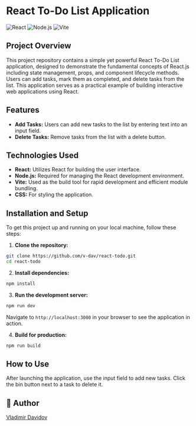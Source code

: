 # React To-Do List Application

![React](https://img.shields.io/badge/React-17.0.2-blue)
![Node.js](https://img.shields.io/badge/Node.js-14.17.6-green)
![Vite](https://img.shields.io/badge/Vite-2.6.14-yellow)

## Project Overview

This project repository contains a simple yet powerful React To-Do List application, designed to demonstrate the fundamental concepts of React.js including state management, props, and component lifecycle methods. Users can add tasks, mark them as completed, and delete tasks from the list. This application serves as a practical example of building interactive web applications using React.

## Features

- **Add Tasks:** Users can add new tasks to the list by entering text into an input field.
- **Delete Tasks:** Remove tasks from the list with a delete button.

## Technologies Used

- **React:** Utilizes React for building the user interface.
- **Node.js:** Required for managing the React development environment.
- **Vite:** Used as the build tool for rapid development and efficient module bundling.
- **CSS:** For styling the application.

## Installation and Setup

To get this project up and running on your local machine, follow these steps:

1. **Clone the repository:**

```bash
git clone https://github.com/v-dav/react-todo.git
cd react-todo
```

2. **Install dependencies:**

```bash
npm install
```

3. **Run the development server:**

```bash
npm run dev
```

Navigate to `http://localhost:3000` in your browser to see the application in action.

4. **Build for production:**

```bash
npm run build
```

## How to Use

After launching the application, use the input field to add new tasks. Click the bin button next to a task to delete it.


## 🙇 Author

[Vladimir Davidov](https://github.com/v-dav)
